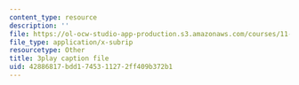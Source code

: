 ```yaml
---
content_type: resource
description: ''
file: https://ol-ocw-studio-app-production.s3.amazonaws.com/courses/11-384-malaysia-sustainable-cities-practicum-spring-2018/42886817bdd1745311272ff409b372b1_DUKQ2SogFf8.srt
file_type: application/x-subrip
resourcetype: Other
title: 3play caption file
uid: 42886817-bdd1-7453-1127-2ff409b372b1
---
```

